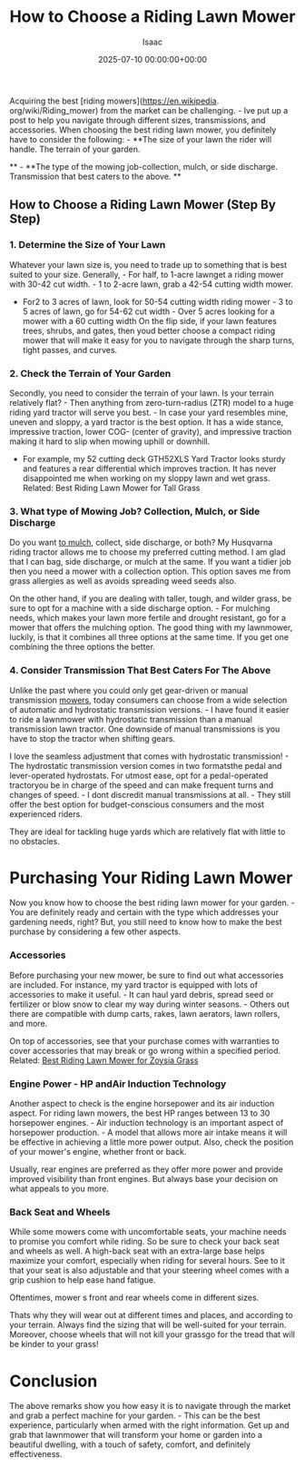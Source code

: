 ﻿---
title: How to Choose a Riding Lawn Mower
description: Acquiring the best riding mowers from the market can be challenging. - Ive put up a post to help you navigate through different sizes, transmissions, and...
slug: /how-to-choose-a-riding-lawn-mower/
date: 2025-07-10 00:00:00+00:00
lastmod: 2025-07-10 00:00:00+03:00
author: Isaac
categories:
- Mowers
tags:
- mowers
- riding
- lawn
layout: post
---

Acquiring the best [riding mowers](https://en.wikipedia. org/wiki/Riding_mower) from the market can be challenging. - Ive put up a post to help you navigate through different sizes, transmissions, and accessories. When choosing the best riding lawn mower, you definitely have to consider the following: - **The size of your lawn the rider will handle. The terrain of your garden.

** - **The type of the mowing job-collection, mulch, or side discharge. Transmission that best caters to the above. **

##  How to Choose a Riding Lawn Mower (Step By Step)

###  1. Determine the Size of Your Lawn

Whatever your lawn size is, you need to trade up to something that is best suited to your size. Generally, - For half, to 1-acre lawnget a riding mower with 30-42 cut width. - 1 to 2-acre lawn, grab a 42-54 cutting width mower.

- For2 to 3 acres of lawn, look for 50-54 cutting width riding mower - 3 to 5 acres of lawn, go for 54-62 cut width - Over 5 acres looking for a mower with a 60 cutting width On the flip side, if your lawn features trees, shrubs, and gates, then youd better choose a compact riding mower that will make it easy for you to navigate through the sharp turns, tight passes, and curves.

###  2. Check the Terrain of Your Garden

Secondly, you need to consider the terrain of your lawn. Is your terrain relatively flat? - Then anything from zero-turn-radius (ZTR) model to a huge riding yard tractor will serve you best. - In case your yard resembles mine, uneven and sloppy, a yard tractor is the best option. It has a wide stance, impressive traction, lower COG- (center of gravity), and impressive traction making it hard to slip when mowing uphill or downhill.

- For example, my 52 cutting deck GTH52XLS Yard Tractor looks sturdy and features a rear differential which improves traction. It has never disappointed me when working on my sloppy lawn and wet grass. Related: Best Riding Lawn Mower for Tall Grass

###  3. What type of Mowing Job? Collection, Mulch, or Side Discharge

Do you want [to mulch](https://pestpolicy.com/best-lawn-mower-with-mulcher/), collect, side discharge, or both? My Husqvarna riding tractor allows me to choose my preferred cutting method. I am glad that I can bag, side discharge, or mulch at the same. If you want a tidier job then you need a mower with a collection option. This option saves me from grass allergies as well as avoids spreading weed seeds also.

On the other hand, if you are dealing with taller, tough, and wilder grass, be sure to opt for a machine with a side discharge option. - For mulching needs, which makes your lawn more fertile and drought resistant, go for a mower that offers the mulching option. The good thing with my lawnmower, luckily, is that it combines all three options at the same time. If you get one combining the three options the better.

###  4. Consider Transmission That Best Caters For The Above

Unlike the past where you could only get gear-driven or manual transmission [mowers](https://pestpolicy.com/best-lawn-mower-for-large-yard/), today consumers can choose from a wide selection of automatic and hydrostatic transmission versions. - I have found it easier to ride a lawnmower with hydrostatic transmission than a manual transmission lawn tractor. One downside of manual transmissions is you have to stop the tractor when shifting gears.

I love the seamless adjustment that comes with hydrostatic transmission! - The hydrostatic transmission version comes in two formatsthe pedal and lever-operated hydrostats. For utmost ease, opt for a pedal-operated tractoryou be in charge of the speed and can make frequent turns and changes of speed. - I dont discredit manual transmissions at all. - They still offer the best option for budget-conscious consumers and the most experienced riders.

They are ideal for tackling huge yards which are relatively flat with little to no obstacles.

# Purchasing Your Riding Lawn Mower

Now you know how to choose the best riding lawn mower for your garden. - You are definitely ready and certain with the type which addresses your gardening needs, right? But, you still need to know how to make the best purchase by considering a few other aspects.

###  Accessories

Before purchasing your new mower, be sure to find out what accessories are included. For instance, my yard tractor is equipped with lots of accessories to make it useful. - It can haul yard debris, spread seed or fertilizer or blow snow to clear my way during winter seasons. - Others out there are compatible with dump carts, rakes, lawn aerators, lawn rollers, and more.

On top of accessories, see that your purchase comes with warranties to cover accessories that may break or go wrong within a specified period. Related: [Best Riding Lawn Mower for Zoysia Grass](https://pestpolicy.com/best-riding-lawn-mower-for-zoysia-grass/)

###  Engine Power - HP andAir Induction Technology

Another aspect to check is the engine horsepower and its air induction aspect. For riding lawn mowers, the best HP ranges between 13 to 30 horsepower engines. - Air induction technology is an important aspect of horsepower production. - A model that allows more air intake means it will be effective in achieving a little more power output. Also, check the position of your mower's engine, whether front or back.

Usually, rear engines are preferred as they offer more power and provide improved visibility than front engines. But always base your decision on what appeals to you more.

###  Back Seat and Wheels

While some mowers come with uncomfortable seats, your machine needs to promise you comfort while riding. So be sure to check your back seat and wheels as well. A high-back seat with an extra-large base helps maximize your comfort, especially when riding for several hours. See to it that your seat is also adjustable and that your steering wheel comes with a grip cushion to help ease hand fatigue.

Oftentimes, mower s front and rear wheels come in different sizes.

Thats why they will wear out at different times and places, and according to your terrain. Always find the sizing that will be well-suited for your terrain. Moreover, choose wheels that will not kill your grassgo for the tread that will be kinder to your grass!

# Conclusion

The above remarks show you how easy it is to navigate through the market and grab a perfect machine for your garden. - This can be the best experience, particularly when armed with the right information. Get up and grab that lawnmower that will transform your home or garden into a beautiful dwelling, with a touch of safety, comfort, and definitely effectiveness.

